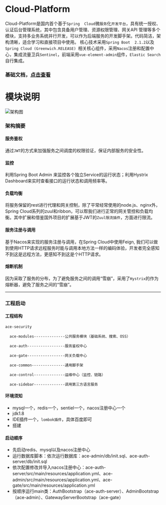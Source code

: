 # Cloud-Platform
Cloud-Platform是国内首个基于`Spring 
Cloud`微`服务`化`开发平台`，具有统一授权、认证后台管理系统，其中包含具备用户管理、资源权限管理、网关API
管理等多个模块，支持多业务系统并行开发，可以作为后端服务的开发脚手架。代码简洁，架构清晰，适合学习和直接项目中使用。
核心技术采用`Spring Boot 
2.1.2`以及`Spring Cloud (Greenwich.RELEASE)
`相关核心组件，采用`Nacos`注册和配置中心，集成流量卫兵`Sentinel`，前端采用`vue-element-admin`组件，`Elastic Search`自行集成。

### 基础文档，[点击查看](https://gitee.com/geek_qi/cloud-platform/wikis/Home)

# 模块说明
![架构图](https://images.gitee.com/uploads/images/2019/0528/205306_9a8b8d83_1899222.png "1.png")

### 架构摘要
#### 服务鉴权
通过`JWT`的方式来加强服务之间调度的权限验证，保证内部服务的安全性。

#### 监控
利用Spring Boot Admin 来监控各个独立Service的运行状态；利用Hystrix Dashboard来实时查看接口的运行状态和调用频率等。

#### 负载均衡
将服务保留的rest进行代理和网关控制，除了平常经常使用的node.js、nginx外，Spring Cloud系列的zuul和ribbon，可以帮我们进行正常的网关管控和负载均衡。其中扩展和借鉴国外项目的扩展基于JWT的`Zuul限流插件`，方面进行限流。

#### 服务注册与调用
基于Nacos来实现的服务注册与调用，在Spring Cloud中使用Feign, 我们可以做到使用HTTP请求远程服务时能与调用本地方法一样的编码体验，开发者完全感知不到这是远程方法，更感知不到这是个HTTP请求。

#### 熔断机制
因为采取了服务的分布，为了避免服务之间的调用“雪崩”，采用了`Hystrix`的作为熔断器，避免了服务之间的“雪崩”。

------

### 工程启动
#### 工程结构
```
ace-security
    
  ace-modules--------------公共服务模块（基础系统、搜索、OSS）
   
  ace-auth-----------------服务鉴权中心
   
  ace-gate-----------------网关负载中心
   
  ace-common---------------通用脚手架
     
  ace-control--------------运维中心（监控、链路）
  
  ace-sidebar--------------调用第三方语言服务
```

 #### 环境须知
 - mysql一个，redis一个，sentiel一个，nacos注册中心一个
 - jdk1.8
 - IDE插件一个，```lombok插件```，具体百度即可
 - 搭建
 
 #### 启动顺序
 - 先启动redis、mysql以及nacos注册中心
 - 运行数据库脚本：依次运行数据库：ace-admin/db/init.sql、ace-auth-server/db/init.sql
 - 依次配置修改并导入nacos注册中心：ace-auth-server/src/main/resources/application.yml、ace-admin/src/main/resources/application.yml、ace-gate/src/main/resources/application.yml
 - 按顺序运行main类：AuthBootstrap（ace-auth-server）、AdminBootstrap（ace-admin）、GatewayServerBootstrap（ace-gate）
 
 
 
